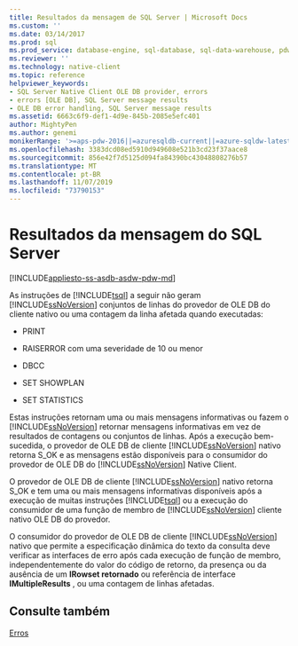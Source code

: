 ```yaml
---
title: Resultados da mensagem de SQL Server | Microsoft Docs
ms.custom: ''
ms.date: 03/14/2017
ms.prod: sql
ms.prod_service: database-engine, sql-database, sql-data-warehouse, pdw
ms.reviewer: ''
ms.technology: native-client
ms.topic: reference
helpviewer_keywords:
- SQL Server Native Client OLE DB provider, errors
- errors [OLE DB], SQL Server message results
- OLE DB error handling, SQL Server message results
ms.assetid: 6663c6f9-def1-4d9e-845b-2085e5efc401
author: MightyPen
ms.author: genemi
monikerRange: '>=aps-pdw-2016||=azuresqldb-current||=azure-sqldw-latest||>=sql-server-2016||=sqlallproducts-allversions||>=sql-server-linux-2017||=azuresqldb-mi-current'
ms.openlocfilehash: 3383dcd08ed5910d949608e521b3cd23f37aace8
ms.sourcegitcommit: 856e42f7d5125d094fa84390bc43048808276b57
ms.translationtype: MT
ms.contentlocale: pt-BR
ms.lasthandoff: 11/07/2019
ms.locfileid: "73790153"
---
```

# <a name="sql-server-message-results"></a>Resultados da mensagem do SQL Server
[!INCLUDE[appliesto-ss-asdb-asdw-pdw-md](../../includes/appliesto-ss-asdb-asdw-pdw-md.md)]

  As instruções de [!INCLUDE[tsql](../../includes/tsql-md.md)] a seguir não geram [!INCLUDE[ssNoVersion](../../includes/ssnoversion-md.md)] conjuntos de linhas do provedor de OLE DB do cliente nativo ou uma contagem da linha afetada quando executadas:  
  
-   PRINT  
  
-   RAISERROR com uma severidade de 10 ou menor  
  
-   DBCC  
  
-   SET SHOWPLAN  
  
-   SET STATISTICS  
  
 Estas instruções retornam uma ou mais mensagens informativas ou fazem o [!INCLUDE[ssNoVersion](../../includes/ssnoversion-md.md)] retornar mensagens informativas em vez de resultados de contagens ou conjuntos de linhas. Após a execução bem-sucedida, o provedor de OLE DB de cliente [!INCLUDE[ssNoVersion](../../includes/ssnoversion-md.md)] nativo retorna S_OK e as mensagens estão disponíveis para o consumidor do provedor de OLE DB do [!INCLUDE[ssNoVersion](../../includes/ssnoversion-md.md)] Native Client.  
  
 O provedor de OLE DB de cliente [!INCLUDE[ssNoVersion](../../includes/ssnoversion-md.md)] nativo retorna S_OK e tem uma ou mais mensagens informativas disponíveis após a execução de muitas instruções [!INCLUDE[tsql](../../includes/tsql-md.md)] ou a execução do consumidor de uma função de membro de [!INCLUDE[ssNoVersion](../../includes/ssnoversion-md.md)] cliente nativo OLE DB do provedor.  
  
 O consumidor do provedor de OLE DB de cliente [!INCLUDE[ssNoVersion](../../includes/ssnoversion-md.md)] nativo que permite a especificação dinâmica do texto da consulta deve verificar as interfaces de erro após cada execução de função de membro, independentemente do valor do código de retorno, da presença ou da ausência de um **IRowset retornado** ou referência de interface **IMultipleResults** , ou uma contagem de linhas afetadas.  
  
## <a name="see-also"></a>Consulte também  
 [Erros](../../relational-databases/native-client-ole-db-errors/errors.md)  
  
  
